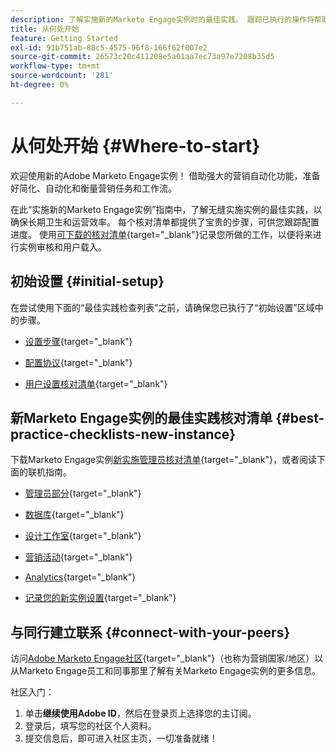 ```yaml
---
description: 了解实施新的Marketo Engage实例时的最佳实践。 跟踪已执行的操作将帮助您充分利用Marketo Engage，并设置实例以实现长期卫生和效率。 作为新管理员，请导航新实例，使用这些指南保持集中和有条不紊。
title: 从何处开始
feature: Getting Started
exl-id: 91b751ab-88c5-4575-96f8-166f62f007e2
source-git-commit: 26573c20c411208e5a01aa7ec73a97e7208b35d5
workflow-type: tm+mt
source-wordcount: '281'
ht-degree: 0%

---
```


# 从何处开始 {#Where-to-start}

欢迎使用新的Adobe Marketo Engage实例！ 借助强大的营销自动化功能，准备好简化、自动化和衡量营销任务和工作流。

在此“实施新的Marketo Engage实例”指南中，了解无缝实施实例的最佳实践，以确保长期卫生和运营效率。 每个核对清单都提供了宝贵的步骤，可供您跟踪配置进度。 使用[可下载的核对清单](/help/marketo/getting-started/implementing-a-new-marketo-engage-instance/assets/adobe-marketo-engage-new-instance-admin-checklist.xlsx){target="_blank"}记录您所做的工作，以便将来进行实例审核和用户载入。

## 初始设置 {#initial-setup}

在尝试使用下面的“最佳实践检查列表”之前，请确保您已执行了“初始设置”区域中的步骤。

* [设置步骤](/help/marketo/getting-started/initial-setup/setup-steps.md){target="_blank"}

* [配置协议](/help/marketo/getting-started/initial-setup/configure-protocols-for-marketo.md){target="_blank"}

* [用户设置核对清单](/help/marketo/getting-started/initial-setup/user-setup.md){target="_blank"}

## 新Marketo Engage实例的最佳实践核对清单 {#best-practice-checklists-new-instance}

下载Marketo Engage实例[新实施管理员核对清单](/help/marketo/getting-started/implementing-a-new-marketo-engage-instance/assets/adobe-marketo-engage-new-instance-admin-checklist.xlsx){target="_blank"}，或者阅读下面的联机指南。

* [管理员部分](/help/marketo/getting-started/implementing-a-new-marketo-engage-instance/admin-section-checklist.md){target="_blank"}

* [数据库](/help/marketo/getting-started/implementing-a-new-marketo-engage-instance/database-checklist.md){target="_blank"}

* [设计工作室](/help/marketo/getting-started/implementing-a-new-marketo-engage-instance/design-studio-checklist.md){target="_blank"}

* [营销活动](/help/marketo/getting-started/implementing-a-new-marketo-engage-instance/marketing-activities-checklist.md){target="_blank"}

* [Analytics](/help/marketo/getting-started/implementing-a-new-marketo-engage-instance/analytics-checklist.md){target="_blank"}

* [记录您的新实例设置](/help/marketo/getting-started/implementing-a-new-marketo-engage-instance/document-your-setup.md){target="_blank"}

## 与同行建立联系 {#connect-with-your-peers}

访问[Adobe Marketo Engage社区](https://nation.marketo.com/){target="_blank"}（也称为营销国家/地区）以从Marketo Engage员工和同事那里了解有关Marketo Engage实例的更多信息。

社区入门：

1. 单击&#x200B;**继续使用Adobe ID**，然后在登录页上选择您的主订阅。
1. 登录后，填写您的社区个人资料。
1. 提交信息后，即可进入社区主页，一切准备就绪！

